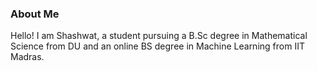 ### About Me

Hello! I am Shashwat, a student pursuing a B.Sc degree in Mathematical Science from DU and an online BS degree in Machine Learning from IIT Madras.
